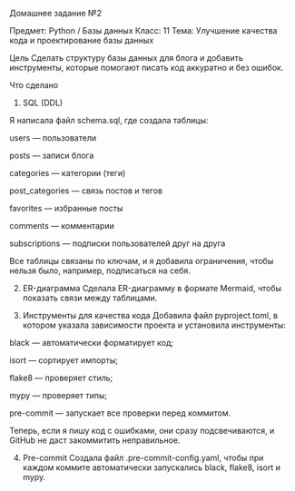 Домашнее задание №2

Предмет: Python / Базы данных
Класс: 11
Тема: Улучшение качества кода и проектирование базы данных

Цель
Сделать структуру базы данных для блога и добавить инструменты, которые помогают писать код аккуратно и без ошибок.

Что сделано
1. SQL (DDL)

Я написала файл schema.sql, где создала таблицы:

users — пользователи

posts — записи блога

categories — категории (теги)

post_categories — связь постов и тегов

favorites — избранные посты

comments — комментарии

subscriptions — подписки пользователей друг на друга

Все таблицы связаны по ключам, и я добавила ограничения, чтобы нельзя было, например, подписаться на себя.

2. ER-диаграмма
Сделала ER-диаграмму в формате Mermaid, чтобы показать связи между таблицами.


3. Инструменты для качества кода
Добавила файл pyproject.toml, в котором указала зависимости проекта и установила инструменты:

black — автоматически форматирует код;

isort — сортирует импорты;

flake8 — проверяет стиль;

mypy — проверяет типы;

pre-commit — запускает все проверки перед коммитом.

Теперь, если я пишу код с ошибками, они сразу подсвечиваются, и GitHub не даст закоммитить неправильное.

4. Pre-commit
Создала файл .pre-commit-config.yaml, чтобы при каждом коммите автоматически запускались black, flake8, isort и mypy.
